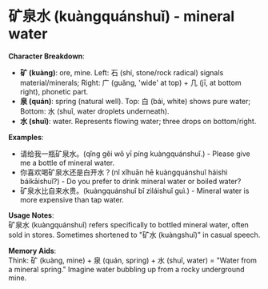 # **矿泉水 (kuàngquánshuǐ) - mineral water**

**Character Breakdown**:  
- **矿 (kuàng)**: ore, mine. Left: 石 (shí, stone/rock radical) signals material/minerals; Right: 广 (guǎng, 'wide' at top) + 几 (jī, at bottom right), phonetic part.  
- **泉 (quán)**: spring (natural well). Top: 白 (bái, white) shows pure water; Bottom: 水 (shuǐ, water droplets underneath).  
- **水 (shuǐ)**: water. Represents flowing water; three drops on bottom/right.

**Examples**:  
- 请给我一瓶矿泉水。(qǐng gěi wǒ yī píng kuàngquánshuǐ.) - Please give me a bottle of mineral water.  
- 你喜欢喝矿泉水还是白开水？(nǐ xǐhuān hē kuàngquánshuǐ háishì báikāishuǐ?) - Do you prefer to drink mineral water or boiled water?  
- 矿泉水比自来水贵。(kuàngquánshuǐ bǐ zìláishuǐ guì.) - Mineral water is more expensive than tap water.

**Usage Notes**:  
矿泉水 (kuàngquánshuǐ) refers specifically to bottled mineral water, often sold in stores. Sometimes shortened to "矿水 (kuàngshuǐ)" in casual speech.

**Memory Aids**:  
Think: 矿 (kuàng, mine) + 泉 (quán, spring) + 水 (shuǐ, water) = "Water from a mineral spring." Imagine water bubbling up from a rocky underground mine.